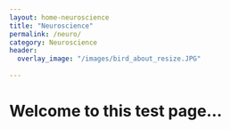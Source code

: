 ```yaml
---
layout: home-neuroscience
title: "Neuroscience"
permalink: /neuro/
category: Neuroscience
header:
  overlay_image: "/images/bird_about_resize.JPG"
 
---
```

# Welcome to this test page...
